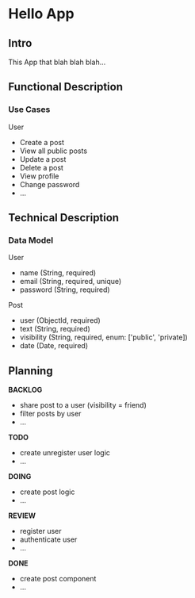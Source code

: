 # Hello App

## Intro

This App that blah blah blah...

## Functional Description

### Use Cases

User
- Create a post
- View all public posts
- Update a post
- Delete a post
- View profile
- Change password
- ...

## Technical Description

### Data Model

User
- name (String, required)
- email (String, required, unique)
- password (String, required)

Post
- user (ObjectId, required)
- text (String, required)
- visibility (String, required, enum: ['public', 'private])
- date (Date, required)

## Planning

__BACKLOG__

- share post to a user (visibility = friend)
- filter posts by user
- ...

__TODO__

- create unregister user logic
- ...

__DOING__

- create post logic
- ...

__REVIEW__

- register user
- authenticate user
- ...

__DONE__

- create post component
- ...
